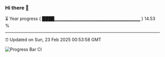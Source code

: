 ### Hi there 👋

⏳ Year progress { ████▁▁▁▁▁▁▁▁▁▁▁▁▁▁▁▁▁▁▁▁▁▁▁▁▁▁ } 14.53 %

---

⏰ Updated on Sun, 23 Feb 2025 00:53:58 GMT

![Progress Bar CI](https://github.com/Shyam-Makwana/GitHub-Actions-Demo/workflows/Progress%20Bar%20CI/badge.svg)
